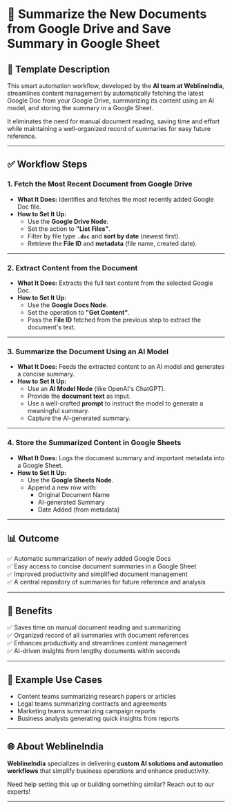 # 📝 Summarize the New Documents from Google Drive and Save Summary in Google Sheet

## 📄 Template Description
This smart automation workflow, developed by the **AI team at WeblineIndia**, streamlines content management by automatically fetching the latest Google Doc from your Google Drive, summarizing its content using an AI model, and storing the summary in a Google Sheet.

It eliminates the need for manual document reading, saving time and effort while maintaining a well-organized record of summaries for easy future reference.

---

## ✅ Workflow Steps

### 1. Fetch the Most Recent Document from Google Drive
- **What It Does:** Identifies and fetches the most recently added Google Doc file.
- **How to Set It Up:**
  - Use the **Google Drive Node**.
  - Set the action to **"List Files"**.
  - Filter by file type **`.doc`** and **sort by date** (newest first).
  - Retrieve the **File ID** and **metadata** (file name, created date).

---

### 2. Extract Content from the Document
- **What It Does:** Extracts the full text content from the selected Google Doc.
- **How to Set It Up:**
  - Use the **Google Docs Node**.
  - Set the operation to **"Get Content"**.
  - Pass the **File ID** fetched from the previous step to extract the document's text.

---

### 3. Summarize the Document Using an AI Model
- **What It Does:** Feeds the extracted content to an AI model and generates a concise summary.
- **How to Set It Up:**
  - Use an **AI Model Node** (like OpenAI's ChatGPT).
  - Provide the **document text** as input.
  - Use a well-crafted **prompt** to instruct the model to generate a meaningful summary.
  - Capture the AI-generated summary.

---

### 4. Store the Summarized Content in Google Sheets
- **What It Does:** Logs the document summary and important metadata into a Google Sheet.
- **How to Set It Up:**
  - Use the **Google Sheets Node**.
  - Append a new row with:
    - Original Document Name
    - AI-generated Summary
    - Date Added (from metadata)

---

## 📊 Outcome

✅ Automatic summarization of newly added Google Docs  
✅ Easy access to concise document summaries in a Google Sheet  
✅ Improved productivity and simplified document management  
✅ A central repository of summaries for future reference and analysis

---



## 🚀 Benefits
✅ Saves time on manual document reading and summarizing  
✅ Organized record of all summaries with document references  
✅ Enhances productivity and streamlines content management  
✅ AI-driven insights from lengthy documents within seconds

---

## 📌 Example Use Cases
- Content teams summarizing research papers or articles
- Legal teams summarizing contracts and agreements
- Marketing teams summarizing campaign reports
- Business analysts generating quick insights from reports

---
## 🌐 About WeblineIndia
**WeblineIndia** specializes in delivering **custom AI solutions and automation workflows** that simplify business operations and enhance productivity.

Need help setting this up or building something similar? Reach out to our experts!

---
